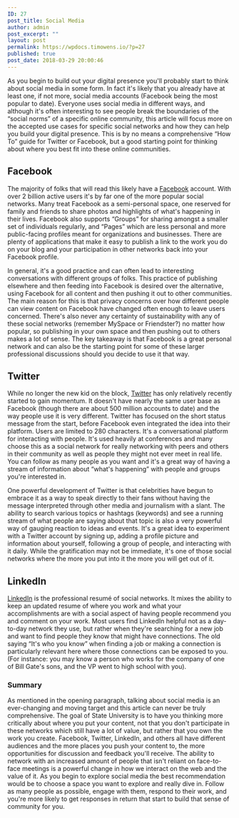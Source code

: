 ```yaml
---
ID: 27
post_title: Social Media
author: admin
post_excerpt: ""
layout: post
permalink: https://wpdocs.timowens.io/?p=27
published: true
post_date: 2018-03-29 20:00:46
---
```

<div class="level1">

As you begin to build out your digital presence you'll probably start to think about social media in some form. In fact it's likely that you already have at least one, if not more, social media accounts (Facebook being the most popular to date). Everyone uses social media in different ways, and although it's often interesting to see people break the boundaries of the “social norms” of a specific online community, this article will focus more on the accepted use cases for specific social networks and how they can help you build your digital presence. This is by no means a comprehensive “How To” guide for Twitter or Facebook, but a good starting point for thinking about where you best fit into these online communities.

</div>
<h2 id="facebook" class="sectionedit2">Facebook</h2>
<div class="level2">

The majority of folks that will read this likely have a <a class="urlextern" title="http://www.facebook.com" href="http://www.facebook.com/" target="_blank" rel="nofollow noopener noreferrer">Facebook</a> account. With over 2 billion active users it's by far one of the more popular social networks. Many treat Facebook as a semi-personal space, one reserved for family and friends to share photos and highlights of what's happening in their lives. Facebook also supports “Groups” for sharing amongst a smaller set of individuals regularly, and “Pages” which are less personal and more public-facing profiles meant for organizations and businesses. There are plenty of applications that make it easy to publish a link to the work you do on your blog and your participation in other networks back into your Facebook profile.

In general, it's a good practice and can often lead to interesting conversations with different groups of folks. This practice of publishing elsewhere and then feeding into Facebook is desired over the alternative, using Facebook for all content and then pushing it out to other communities. The main reason for this is that privacy concerns over how different people can view content on Facebook have changed often enough to leave users concerned. There's also never any certainty of sustainability with any of these social networks (remember MySpace or Friendster?) no matter how popular, so publishing in your own space and then pushing out to others makes a lot of sense. The key takeaway is that Facebook is a great personal network and can also be the starting point for some of these larger professional discussions should you decide to use it that way.

</div>
<h2 id="twitter" class="sectionedit3">Twitter</h2>
<div class="level2">

While no longer the new kid on the block, <a class="urlextern" title="https://twitter.com/" href="https://twitter.com/" target="_blank" rel="nofollow noopener noreferrer">Twitter</a> has only relatively recently started to gain momentum. It doesn't have nearly the same user base as Facebook (though there are about 500 million accounts to date) and the way people use it is very different. Twitter has focused on the short status message from the start, before Facebook even integrated the idea into their platform. Users are limited to 280 characters. It's a conversational platform for interacting with people. It's used heavily at conferences and many choose this as a social network for really networking with peers and others in their community as well as people they might not ever meet in real life. You can follow as many people as you want and it's a great way of having a stream of information about “what's happening” with people and groups you're interested in.

One powerful development of Twitter is that celebrities have begun to embrace it as a way to speak directly to their fans without having the message interpreted through other media and journalism with a slant. The ability to search various topics or hashtags (keywords) and see a running stream of what people are saying about that topic is also a very powerful way of gauging reaction to ideas and events. It's a great idea to experiment with a Twitter account by signing up, adding a profile picture and information about yourself, following a group of people, and interacting with it daily. While the gratification may not be immediate, it's one of those social networks where the more you put into it the more you will get out of it.

</div>
<h2 id="linkedin" class="sectionedit4">LinkedIn</h2>
<div class="level2">

<a class="urlextern" title="http://www.linkedin.com/" href="http://www.linkedin.com/" target="_blank" rel="nofollow noopener noreferrer">LinkedIn</a> is the professional resumé of social networks. It mixes the ability to keep an updated resume of where you work and what your accomplishments are with a social aspect of having people recommend you and comment on your work. Most users find LinkedIn helpful not as a day-to-day network they use, but rather when they're searching for a new job and want to find people they know that might have connections. The old saying “It's who you know” when finding a job or making a connection is particularly relevant here where those connections can be exposed to you. (For instance: you may know a person who works for the company of one of Bill Gate's sons, and the VP went to high school with you).

</div>
<h3 id="summary" class="sectionedit5">Summary</h3>
<div class="level3">

As mentioned in the opening paragraph, talking about social media is an ever-changing and moving target and this article can never be truly comprehensive. The goal of State University is to have you thinking more critically about where you put your content, not that you don't participate in these networks which still have a lot of value, but rather that you own the work you create. Facebook, Twitter, LinkedIn, and others all have different audiences and the more places you push your content to, the more opportunities for discussion and feedback you'll receive. The ability to network with an increased amount of people that isn't reliant on face-to-face meetings is a powerful change in how we interact on the web and the value of it. As you begin to explore social media the best recommendation would be to choose a space you want to explore and really dive in. Follow as many people as possible, engage with them, respond to their work, and you're more likely to get responses in return that start to build that sense of community for you.

</div>